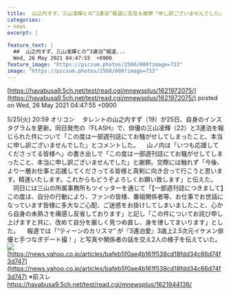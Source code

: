 ```yaml
---
title:  山之内すず、三山凌輝との“3連泊”報道に言及＆謝罪「申し訳ございませんでした」 ★2  
categories:
- news
excerpt: |
  
feature_text: |
  ##  山之内すず、三山凌輝との“3連泊”報道...
  Wed, 26 May 2021 04:47:55  +0900
feature_image: "https://picsum.photos/2560/600?image=733"
image: "https://picsum.photos/2560/600?image=733"
---
```


[https://hayabusa9.5ch.net/test/read.cgi/mnewsplus/1621972075/](https://hayabusa9.5ch.net/test/read.cgi/mnewsplus/1621972075/)
posted on Wed, 26 May 2021 04:47:55  +0900

<!--more-->

5/25(火) 20:59 オリコン 　タレントの山之内すず（19）が25日、自身のインスタグラムを更新。同日発売の『FLASH』で、俳優の三山凌輝（22）と3連泊を報じられた件について「この度は一部週刊誌にてお騒がせしてしまったこと、本当に申し訳ございませんでした」とコメントした。 　山ノ内は「いつも応援してくださってる皆様へ」の書き出しで「この度は一部週刊誌にてお騒がせしてしまったこと、本当に申し訳ございませんでした」と謝罪。交際には触れず「今後、より一層お仕事と応援してくださってる皆様と真剣に向き合って行こうと思います。精進いたします。これからもどうぞよろしくお願い致します」と伝えた。 　同日には三山の所属事務所もツイッターを通じて「【一部週刊誌につきまして】この度は、自分の行動により、ファンの皆様、番組関係者等、お仕事でお世話になっています皆様に多大なご心配、ご迷惑をお掛けしてしまいましたこと、心から自身の未熟さを痛感し反省しております」と記し「この件についてお詫び申し上げますと共に、改めて自分を厳しく見つめ直し、身を律してまいります」とした。 　報道では「“ティーンのカリスマ” が『3連泊愛』3歳上2.5次元イケメン俳優と手つなぎデート撮！」と写真や関係者の話を交え2人の様子を伝えていた。 ![](https://amd-pctr.c.yimg.jp/r/iwiz-amd/20210525-00000404-oric-000-1-view.jpg) [https://news.yahoo.co.jp/articles/bafeb5f0ae4b161f538cd18fdd34c66d74f3d747](https://news.yahoo.co.jp/articles/bafeb5f0ae4b161f538cd18fdd34c66d74f3d747) ※前スレ https://hayabusa9.5ch.net/test/read.cgi/mnewsplus/1621944136/
